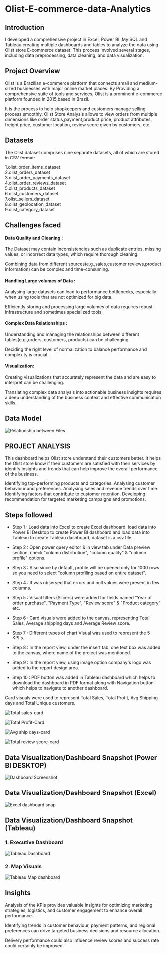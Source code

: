 

# Olist-E-commerce-data-Analytics

## Introduction

I developed a comprehensive project in Excel, Power BI ,My SQL and Tableau creating multiple dashboards and tables to analyze the data using Olist store E-commerce dataset. This process involved several stages, including data preprocessing, data cleaning, and data visualization.


## Project Overview

Olist is a Brazilian e-commerce platform that connects small and medium-sized businesses with major online market places.
 By Providing a comprehensive suite of tools and services, Olist is a prominent e-commerce platform founded in 2015,based in Brazil.

It is the process to help shopkeepers and customers manage selling process smoothly.
Olist Store Analysis allows to view orders from multiple dimensions like order status,payment,product price, product attributes, freight price, customer location, review score given by customers, etc.

## Datasets
The Olist dataset comprises nine separate datasets, all of which are stored in CSV format:

1.olist_order_items_dataset                    
2.olist_orders_dataset  
3.olist_order_payments_dataset  
4.olist_order_reviews_dataset  
5.olist_products_dataset  
6.olist_customers_dataset  
7.olist_sellers_dataset  
8.olist_geolocation_dataset  
9.olist_category_dataset

## Challenges faced 
#### Data Quality and Cleaning : 

 The Dataset may contain inconsistencies such as duplicate entries, missing values, or incorrect data types, which require thorough cleaning.  

Combining data from different sources(e.g.,sales,customer reviews,product information) can be complex and time-consuming. 

 #### Handling Large volumes of Data :
           
  Analysing large datasets can lead to performance bottlenecks, especially when using tools that are not optimized for big data.

Efficiently storing and processing large volumes of data requires robust infrastructure and sometimes specialized tools.

####  Complex Data Relationships :
 Understanding and managing the relationships between different tables(e.g.,orders, customers, products) can be challenging.

 Deciding the right level of normalization to balance performance and complexity is crucial.
#### Visualization:

Creating visualizations that accurately represent the data and are easy to interpret can be challenging.

 Translating complex data analysis into actionable business insights requires a deep understanding of the business context and effective communication skills.

 ## Data Model

![Relationship between Files](https://github.com/user-attachments/assets/81f76781-c600-4ba9-9f61-f14b237cb0ce)

 
## PROJECT ANALYSIS 

This dashboard helps Olist store understand their customers better. It helps the Olist store know if their customers are satisfied with their services by identify insights and trends that can help improve the overall performance of the business.

Identifying top-performing products and categories.
Analysing customer behaviour and preferences.
Analysing sales and revenue trends over time.
Identifying factors that contribute to customer retention.
Developing recommendation for targeted marketing campaigns and promotions.


## Steps followed 

- Step 1 : Load data into Excel to create Excel dashboard, load data into Power BI Desktop to create Power BI dashboard and load data into Tableau to create Tableau dashboard, dataset is a csv file.

- Step 2 : Open power query editor & in view tab under Data preview section, check "column distribution", "column quality" & "column profile" options.

- Step 3 : Also since by default, profile will be opened only for 1000 rows so you need to select "column profiling based on entire dataset".

- Step 4 : It was observed that errors and null values were present in few columns.

- Step 5 : Visual filters (Slicers) were added for fields named "Year of order purchase", "Payment Type", "Review score" & "Product category" etc.

- Step 6 : Card visuals were added to the canvas, representing Total Sales, Average shipping days and Average Review score.
 
- Step 7 : Different types of chart Visual was used to represent the 5 KPI's.

- Step 8 : In the report view, under the insert tab, one text box was added to the canvas, where name of the project was mentioned.

- Step 9 : In the report view,  using image option company's logo was added to the report design area. 

- Step 10 : PDF button was added in Tableau dashboard which helps to download the dashboard in PDF format along with Navigation button which helps to navigate to another dashboard. 

        
Card visuals were used to represent Total Sales, Total Profit, Avg Shipping days and Total Unique customers.

 
 ![Total sales-card](https://github.com/user-attachments/assets/9be6a7c9-c07b-4c1b-8cca-bae229c4dbfa)
 
 ![Total Profit-Card](https://github.com/user-attachments/assets/2371fab5-5a4d-4934-a61a-60da8f07e86c)

 ![Avg ship days-card](https://github.com/user-attachments/assets/74e73a82-fabd-4b55-ae43-5c6c8158fda0)

 ![Total review score-card](https://github.com/user-attachments/assets/184b2aed-5095-43ec-90af-08f723e052b0)


 ## Data Visualization/Dashboard Snapshot (Power BI DESKTOP)

 
![Dashboard Screenshot](https://github.com/user-attachments/assets/ac541a4a-03fc-49c9-8cc7-1fcdd514e566)

 ## Data Visualization/Dashboard Snapshot (Excel)

 ![Excel dashboard snap](https://github.com/user-attachments/assets/33bc7299-7199-498f-b28f-89367a11826f)

  ## Data Visualization/Dashboard Snapshot (Tableau)

  ### 1. Executive Dashboard

  ![Tableau Dashboard](https://github.com/user-attachments/assets/46d3d381-04fc-421c-952f-f0d18a6657e9)

 ### 2. Map Visuals

 ![Tableau Map dashboard](https://github.com/user-attachments/assets/ab67b97f-8dcb-4140-b75c-5b247efe3b2c)

## Insights

Analysis of the KPIs provides valuable insights for optimizing marketing strategies, logistics, and customer engagement to enhance overall performance.

Identifying trends in customer behaviour, payment patterns, and regional preferences can drive targeted business decisions and resource allocation.

Delivery performance could also influence review scores and success rate could certainly be improved.



